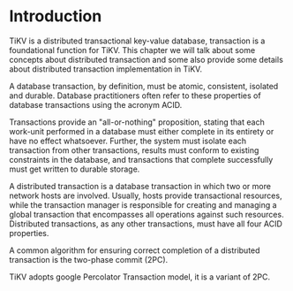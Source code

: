 # Introduction

TiKV is a distributed transactional key-value database, transaction is a foundational function for TiKV. This chapter we will talk about some concepts about distributed transaction and some also provide some details about distributed transaction implementation in TiKV.

A database transaction, by definition, must be atomic, consistent, isolated and durable. Database practitioners often refer to these properties of database transactions using the acronym ACID.

Transactions provide an "all-or-nothing" proposition, stating that each work-unit performed in a database must either complete in its entirety or have no effect whatsoever. Further, the system must isolate each transaction from other transactions, results must conform to existing constraints in the database, and transactions that complete successfully must get written to durable storage.

A distributed transaction is a database transaction in which two or more network hosts are involved. Usually, hosts provide transactional resources, while the transaction manager is responsible for creating and managing a global transaction that encompasses all operations against such resources. Distributed transactions, as any other transactions, must have all four ACID properties.

A common algorithm for ensuring correct completion of a distributed transaction is the two-phase commit (2PC). 

TiKV adopts google Percolator Transaction model, it is a variant of 2PC.
